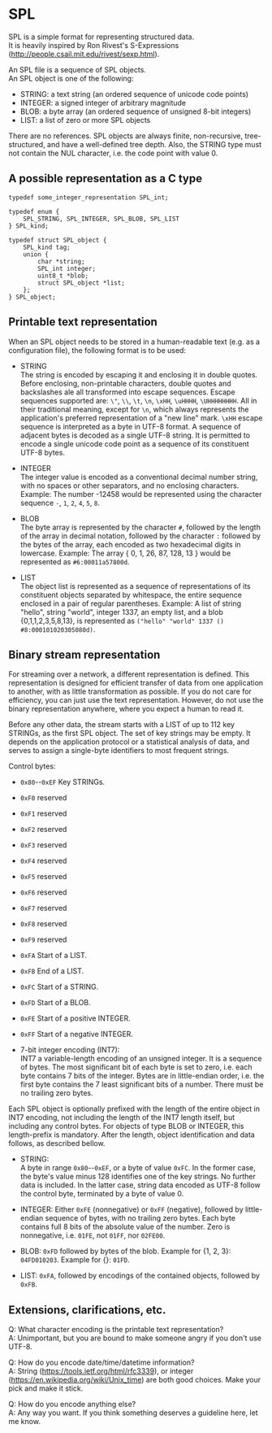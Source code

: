 SPL
===

SPL is a simple format for representing structured data.  
It is heavily inspired by Ron Rivest's S-Expressions (http://people.csail.mit.edu/rivest/sexp.html).

An SPL file is a sequence of SPL objects.  
An SPL object is one of the following:
 * STRING: a text string (an ordered sequence of unicode code points)
 * INTEGER: a signed integer of arbitrary magnitude
 * BLOB: a byte array (an ordered sequence of unsigned 8-bit integers)
 * LIST: a list of zero or more SPL objects

There are no references.
SPL objects are always finite, non-recursive, tree-structured, and have a well-defined tree depth.
Also, the STRING type must not contain the NUL character, i.e. the code point with value 0.

A possible representation as a C type
-------------------------------------

	typedef some_integer_representation SPL_int;

	typedef enum {
		SPL_STRING, SPL_INTEGER, SPL_BLOB, SPL_LIST
	} SPL_kind;

	typedef struct SPL_object { 
		SPL_kind tag;
		union {
			char *string;
			SPL_int integer;
			uint8_t *blob;
			struct SPL_object *list;
		};
	} SPL_object;


Printable text representation
-----------------------------

When an SPL object needs to be stored in a human-readable text (e.g. as a configuration file), the following format is to be used:

 * STRING  
	The string is encoded by escaping it and enclosing it in double quotes.
	Before enclosing, non-printable characters, double quotes and backslashes ale all transformed into escape sequences.
	Escape sequences supported are: `\"`, `\\`, `\t`, `\n`, `\xHH`, `\uHHHH`, `\UHHHHHHHH`. All in their traditional meaning, except for `\n`,
	which always represents the application's preferred representation of a "new line" mark.
	`\xHH` escape sequence is interpreted as a byte in UTF-8 format. A sequence of adjacent bytes is decoded as a single UTF-8 string.
	It is permitted to encode a single unicode code point as a sequence of its constituent UTF-8 bytes.

 * INTEGER  
	The integer value is encoded as a conventional decimal number string, with no spaces or other separators, and no enclosing characters.
	Example: The number -12458 would be represented using the character sequence `-`, `1`, `2`, `4`, `5`, `8`.

 * BLOB  
	The byte array is represented by the character `#`, followed by the length of the array in decimal notation,
	followed by the character `:` followed by the bytes of the array, each encoded as two hexadecimal digits in lowercase.
	Example: The array { 0, 1, 26, 87, 128, 13 } would be represented as `#6:00011a57800d`.
	
 * LIST  
	The object list is represented as a sequence of representations of its constituent objects separated by whitespace,
	the entire sequence enclosed in a pair of regular parentheses.
	Example: A list of string "hello", string "world", integer 1337, an empty list, and a blob {0,1,1,2,3,5,8,13},
	         is represented as `("hello" "world" 1337 () #8:000101020305080d)`.



Binary stream representation
----------------------------

For streaming over a network, a different representation is defined.
This representation is designed for efficient transfer of data from one application to another, with as little transformation as possible.
If you do not care for efficiency, you can just use the text representation.
However, do not use the binary representation anywhere, where you expect a human to read it.

Before any other data, the stream starts with a LIST of up to 112 key STRINGs, as the first SPL object.
The set of key strings may be empty. It depends on the application protocol or a statistical analysis of data,
and serves to assign a single-byte identifiers to most frequent strings.

Control bytes:  
 * `0x80`--`0xEF` Key STRINGs.
 * `0xF0` reserved
 * `0xF1` reserved
 * `0xF2` reserved
 * `0xF3` reserved
 * `0xF4` reserved
 * `0xF5` reserved
 * `0xF6` reserved
 * `0xF7` reserved
 * `0xF8` reserved
 * `0xF9` reserved
 * `0xFA` Start of a LIST.
 * `0xFB` End of a LIST.
 * `0xFC` Start of a STRING.
 * `0xFD` Start of a BLOB.
 * `0xFE` Start of a positive INTEGER.
 * `0xFF` Start of a negative INTEGER.

 * 7-bit integer encoding (INT7):  
	INT7 a variable-length encoding of an unsigned integer.
	It is a sequence of bytes. The most significant bit of each byte
	is set to zero, i.e. each byte contains 7 bits of the integer.
	Bytes are in little-endian order, i.e. the first byte contains
	the 7 least significant bits of a number.
	There must be no trailing zero bytes.

Each SPL object is optionally prefixed with the length of the entire object
in INT7 encoding, not including the length of the INT7 length itself, but
including any control bytes.
For objects of type BLOB or INTEGER, this length-prefix is mandatory.
After the length, object identification and data follows, as described bellow.

 * STRING:  
	A byte in range `0x80`--`0xEF`, or a byte of value `0xFC`.
	In the former case, the byte's value minus 128 identifies one of the key strings.
	No further data is included. In the latter case, string data encoded as UTF-8 follow
	the control byte, terminated by a byte of value 0.

 * INTEGER:
	Either `0xFE` (nonnegative) or `0xFF` (negative), followed by little-endian sequence
	of bytes, with no trailing zero bytes. Each byte contains full 8 bits of the absolute
	value of the number. Zero is nonnegative, i.e. `01FE`, not `01FF`, nor `02FE00`.

 * BLOB:
	`0xFD` followed by bytes of the blob. Example for {1, 2, 3}: `04FD010203`. Example for {}: `01FD`.

 * LIST:
	`0xFA`, followed by encodings of the contained objects, followed by `0xFB`.


Extensions, clarifications, etc.
--------------------------------

Q: What character encoding is the printable text representation?  
A: Unimportant, but you are bound to make someone angry if you don't use UTF-8.

Q: How do you encode date/time/datetime information?  
A: String (https://tools.ietf.org/html/rfc3339), or integer (https://en.wikipedia.org/wiki/Unix_time) are both good choices. Make your pick and make it stick.

Q: How do you encode anything else?  
A: Any way you want. If you think something deserves a guideline here, let me know.

